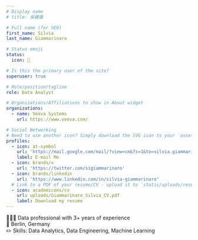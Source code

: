 ```yaml
---
# Display name
# title: 吳健雄

# Full name (for SEO)
first_name: Silvia
last_name: Giammarinaro

# Status emoji
status:
  icon: 🍕

# Is this the primary user of the site?
superuser: true

# Role/position/tagline
role: Data Analyst

# Organizations/Affiliations to show in About widget
organizations:
  - name: Veeva Systems
    url: https://www.veeva.com/

# Social Networking
# Need to use another icon? Simply download the SVG icon to your `assets/media/icons/` folder.
profiles:
  - icon: at-symbol
    url: 'https://mail.google.com/mail/?view=cm&fs=1&to=silvia.giammarinaro@gmail.com'
    label: E-mail Me
  - icon: brands/x
    url: 'https://twitter.com/sigiammarinaro'
  - icon: brands/linkedin
    url: 'https://www.linkedin.com/in/silvia-giammarinaro'
  # Link to a PDF of your resume/CV - upload it to `static/uploads/resume.pdf`
  - icon: academicons/cv
    url: uploads/Giammarinaro_Silvia_CV.pdf
    label: Download my resume
---
```


👩🏻‍💻 Data professional with 3+ years of experience <br>
📍 Berlin, Germany <br>
✏️ Skills: Data Analytics, Data Engineering, Machine Learning
